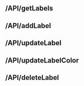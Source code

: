 ## /API/getLabels
## /API/addLabel
## /API/updateLabel
## /API/updateLabelColor
## /API/deleteLabel
